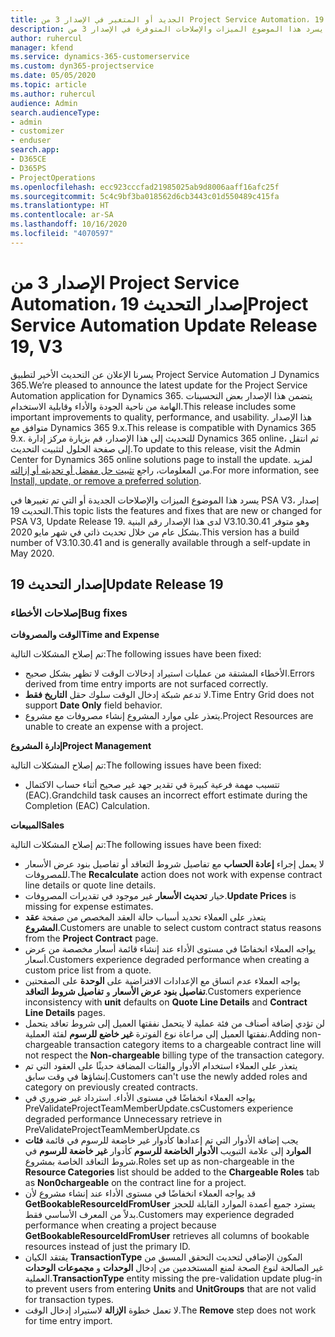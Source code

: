 ```yaml
---
title: الجديد أو المتغير في الإصدار 3 من Project Service Automation، إصدار التحديث 19
description: يسرد هذا الموضوع الميزات والإصلاحات المتوفرة في الإصدار 3 من Project Service Automation، إصدار التحديث 19.
author: ruhercul
manager: kfend
ms.service: dynamics-365-customerservice
ms.custom: dyn365-projectservice
ms.date: 05/05/2020
ms.topic: article
ms.author: ruhercul
audience: Admin
search.audienceType:
- admin
- customizer
- enduser
search.app:
- D365CE
- D365PS
- ProjectOperations
ms.openlocfilehash: ecc923cccfad21985025ab9d8006aaff16afc25f
ms.sourcegitcommit: 5c4c9bf3ba018562d6cb3443c01d550489c415fa
ms.translationtype: HT
ms.contentlocale: ar-SA
ms.lasthandoff: 10/16/2020
ms.locfileid: "4070597"
---
```

# <a name="project-service-automation-update-release-19-v3"></a><span data-ttu-id="7e13c-103">الإصدار 3 من Project Service Automation، إصدار التحديث 19</span><span class="sxs-lookup"><span data-stu-id="7e13c-103">Project Service Automation Update Release 19, V3</span></span>

<span data-ttu-id="7e13c-104">يسرنا الإعلان عن التحديث الأخير لتطبيق Project Service Automation لـ Dynamics 365.</span><span class="sxs-lookup"><span data-stu-id="7e13c-104">We’re pleased to announce the latest update for the Project Service Automation application for Dynamics 365.</span></span> <span data-ttu-id="7e13c-105">يتضمن هذا الإصدار بعض التحسينات الهامة من ناحية الجودة والأداء وقابلية الاستخدام.</span><span class="sxs-lookup"><span data-stu-id="7e13c-105">This release includes some important improvements to quality, performance, and usability.</span></span> <span data-ttu-id="7e13c-106">هذا الإصدار متوافق مع Dynamics 365 9.x.</span><span class="sxs-lookup"><span data-stu-id="7e13c-106">This release is compatible with Dynamics 365 9.x.</span></span> <span data-ttu-id="7e13c-107">للتحديث إلى هذا الإصدار، قم بزيارة مركز إدارة Dynamics 365 online، ثم انتقل إلى صفحة الحلول لتثبيت التحديث.</span><span class="sxs-lookup"><span data-stu-id="7e13c-107">To update to this release, visit the Admin Center for Dynamics 365 online solutions page to install the update.</span></span> <span data-ttu-id="7e13c-108">لمزيد من المعلومات، راجع [تثبيت حل مفضل أو تحديثه أو إزالته](https://docs.microsoft.com/power-platform/admin/install-remove-preferred-solution).</span><span class="sxs-lookup"><span data-stu-id="7e13c-108">For more information, see [Install, update, or remove a preferred solution](https://docs.microsoft.com/power-platform/admin/install-remove-preferred-solution).</span></span>

<span data-ttu-id="7e13c-109">يسرد هذا الموضوع الميزات والإصلاحات الجديدة أو التي تم تغييرها في PSA V3، إصدار التحديث 19.</span><span class="sxs-lookup"><span data-stu-id="7e13c-109">This topic lists the features and fixes that are new or changed for PSA V3, Update Release 19.</span></span> <span data-ttu-id="7e13c-110">لدى هذا الإصدار رقم البنية V3.10.30.41 وهو متوفر بشكل عام من خلال تحديث ذاتي في شهر مايو 2020.</span><span class="sxs-lookup"><span data-stu-id="7e13c-110">This version has a build number of V3.10.30.41 and is generally available through a self-update in May 2020.</span></span>

## <a name="update-release-19"></a><span data-ttu-id="7e13c-111">إصدار التحديث 19</span><span class="sxs-lookup"><span data-stu-id="7e13c-111">Update Release 19</span></span>

### <a name="bug-fixes"></a><span data-ttu-id="7e13c-112">إصلاحات الأخطاء</span><span class="sxs-lookup"><span data-stu-id="7e13c-112">Bug fixes</span></span>

<span data-ttu-id="7e13c-113">**الوقت والمصروفات**</span><span class="sxs-lookup"><span data-stu-id="7e13c-113">**Time and Expense**</span></span>

<span data-ttu-id="7e13c-114">تم إصلاح المشكلات التالية:</span><span class="sxs-lookup"><span data-stu-id="7e13c-114">The following issues have been fixed:</span></span> 

- <span data-ttu-id="7e13c-115">الأخطاء المشتقة من عمليات استيراد إدخالات الوقت لا تظهر بشكل صحيح.</span><span class="sxs-lookup"><span data-stu-id="7e13c-115">Errors derived from time entry imports are not surfaced correctly.</span></span>
- <span data-ttu-id="7e13c-116">لا تدعم شبكة إدخال الوقت سلوك حقل **التاريخ فقط**.</span><span class="sxs-lookup"><span data-stu-id="7e13c-116">Time Entry Grid does not support **Date Only** field behavior.</span></span>
- <span data-ttu-id="7e13c-117">يتعذر على موارد المشروع إنشاء مصروفات مع مشروع.</span><span class="sxs-lookup"><span data-stu-id="7e13c-117">Project Resources are unable to create an expense with a project.</span></span>

<span data-ttu-id="7e13c-118">**إدارة المشروع**</span><span class="sxs-lookup"><span data-stu-id="7e13c-118">**Project Management**</span></span>

<span data-ttu-id="7e13c-119">تم إصلاح المشكلات التالية:</span><span class="sxs-lookup"><span data-stu-id="7e13c-119">The following issues have been fixed:</span></span> 

-  <span data-ttu-id="7e13c-120">تتسبب مهمة فرعية كبيرة في تقدير جهد غير صحيح أثناء حساب الاكتمال (EAC).</span><span class="sxs-lookup"><span data-stu-id="7e13c-120">Grandchild task causes an incorrect effort estimate during the Completion (EAC) Calculation.</span></span>

<span data-ttu-id="7e13c-121">**المبيعات**</span><span class="sxs-lookup"><span data-stu-id="7e13c-121">**Sales**</span></span>

<span data-ttu-id="7e13c-122">تم إصلاح المشكلات التالية:</span><span class="sxs-lookup"><span data-stu-id="7e13c-122">The following issues have been fixed:</span></span> 

- <span data-ttu-id="7e13c-123">لا يعمل إجراء **إعادة الحساب** مع تفاصيل شروط التعاقد أو تفاصيل بنود عرض الأسعار للمصروفات.</span><span class="sxs-lookup"><span data-stu-id="7e13c-123">The **Recalculate** action does not work with expense contract line details or quote line details.</span></span>
- <span data-ttu-id="7e13c-124">خيار **تحديث الأسعار** غير موجود في تقديرات المصروفات.</span><span class="sxs-lookup"><span data-stu-id="7e13c-124">**Update Prices** is missing for expense estimates.</span></span>
-  <span data-ttu-id="7e13c-125">يتعذر على العملاء تحديد أسباب حالة العقد المخصص من صفحة **عقد المشروع**.</span><span class="sxs-lookup"><span data-stu-id="7e13c-125">Customers are unable to select custom contract status reasons from the **Project Contract** page.</span></span>
- <span data-ttu-id="7e13c-126">يواجه العملاء انخفاضًا في مستوى الأداء عند إنشاء قائمة أسعار مخصصة من عرض أسعار.</span><span class="sxs-lookup"><span data-stu-id="7e13c-126">Customers experience degraded performance when creating a custom price list from a quote.</span></span>
- <span data-ttu-id="7e13c-127">يواجه العملاء عدم اتساق مع الإعدادات الافتراضية على **الوحدة** على الصفحتين **تفاصيل بنود عرض الأسعار** و **تفاصيل شروط التعاقد**.</span><span class="sxs-lookup"><span data-stu-id="7e13c-127">Customers experience inconsistency with **unit** defaults on **Quote Line Details** and **Contract Line Details** pages.</span></span>
- <span data-ttu-id="7e13c-128">لن تؤدي إضافة أصناف من فئة عملية لا يتحمل نفقتها العميل إلى شروط تعاقد يتحمل نفقتها العميل إلى مراعاة نوع الفوترة **غير خاضع للرسوم** لفئة العملية.</span><span class="sxs-lookup"><span data-stu-id="7e13c-128">Adding non-chargeable transaction category items to a chargeable contract line will not respect the **Non-chargeable** billing type of the transaction category.</span></span>
- <span data-ttu-id="7e13c-129">يتعذر على العملاء استخدام الأدوار والفئات المضافة حديثًا على العقود التي تم إنشاؤها في وقت سابق.</span><span class="sxs-lookup"><span data-stu-id="7e13c-129">Customers can't use the newly added roles and category on previously created contracts.</span></span>
- <span data-ttu-id="7e13c-130">يواجه العملاء انخفاضًا في مستوى الأداء. استرداد غير ضروري في PreValidateProjectTeamMemberUpdate.cs</span><span class="sxs-lookup"><span data-stu-id="7e13c-130">Customers experience degraded performance Unnecessary retrieve in PreValidateProjectTeamMemberUpdate.cs</span></span>
- <span data-ttu-id="7e13c-131">يجب إضافة الأدوار التي تم إعدادها كأدوار غير خاضعة للرسوم في قائمة **فئات الموارد** إلى علامة التبويب **الأدوار الخاضعة للرسوم‬** كأدوار **غير خاضعة للرسوم‬** في شروط التعاقد الخاصة بمشروع.</span><span class="sxs-lookup"><span data-stu-id="7e13c-131">Roles set up as non-chargeable in the **Resource Categories** list should be added to the **Chargeable Roles** tab as **Non0chargeable** on the contract line for a project.</span></span>
- <span data-ttu-id="7e13c-132">قد يواجه العملاء انخفاضًا في مستوى الأداء عند إنشاء مشروع لأن **GetBookableResourceIdFromUser** يسترد جميع أعمدة الموارد القابلة للحجز بدلاً من المعرف الأساسي‬ فقط.</span><span class="sxs-lookup"><span data-stu-id="7e13c-132">Customers may experience degraded performance when creating a project because **GetBookableResourceIdFromUser** retrieves all columns of bookable resources instead of just the primary ID.</span></span>
- <span data-ttu-id="7e13c-133">يفتقد الكيان **TransactionType** المكون الإضافي لتحديث التحقق المسبق من الصحة‬ لمنع المستخدمين من إدخال **الوحدات** و **مجموعات الوحدات‏‎** غير الصالحة لنوع العملية.</span><span class="sxs-lookup"><span data-stu-id="7e13c-133">**TransactionType** entity missing the pre-validation update plug-in to prevent users from entering **Units** and **UnitGroups** that are not valid for transaction types.</span></span>
- <span data-ttu-id="7e13c-134">لا تعمل خطوة **الإزالة** لاستيراد إدخال الوقت.</span><span class="sxs-lookup"><span data-stu-id="7e13c-134">The **Remove** step does not work for time entry import.</span></span>

